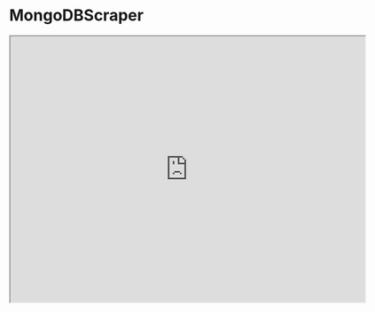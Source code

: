 # MongoDBScraper

<iframe src="https://drive.google.com/file/d/1ecMCfYDRLN7N6hcsL3KBrZK6wczEP8D8/preview" width="640" height="480"></iframe>
